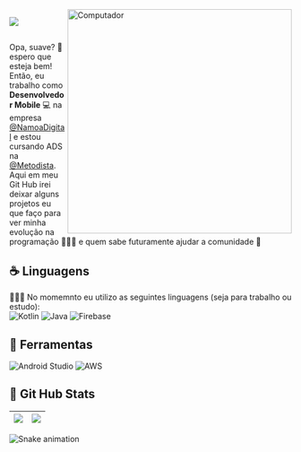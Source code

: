 <img src="https://raw.githubusercontent.com/MicaelliMedeiros/micaellimedeiros/master/image/computer-illustration.png" min-width="400px" max-width="400px" width="400px" align="right" alt="Computador">

<p align="left">
  
  <a href="https://www.linkedin.com/in/fabriciozamora/" alt="Linkedin">
    <img src="https://img.shields.io/badge/-Linkedin-6610F2?style=for-the-badge&logo=Linkedin&logoColor=FFFFFF&link=https://www.linkedin.com/in/fabriciozamora/"/>
  </a>
  
## <p align="left"> 
  Opa, suave? 🤙 espero que esteja bem! </br>
  Então, eu trabalho como <strong>Desenvolvedor Mobile</strong> 💻 na empresa [@NamoaDigital](https://github.com/Namoa-Digital) e estou cursando ADS na [@Metodista]().</br>
  Aqui em meu </strong>Git Hub</strong> irei deixar alguns projetos eu que faço para ver minha evolução na programação 🧑🏾‍🎓 e quem sabe futuramente ajudar a comunidade 👥<br>
</p>

 ## ☕ Linguagens 
  👨🏾‍💻 No momemnto eu utilizo as seguintes linguagens (seja para trabalho ou estudo):</br>
  ![Kotlin](https://img.shields.io/badge/kotlin-%237F52FF.svg?style=for-the-badge&logo=kotlin&logoColor=white)
  ![Java](https://img.shields.io/badge/java-%23ED8B00.svg?style=for-the-badge&logo=java&logoColor=white)
  ![Firebase](https://img.shields.io/badge/Firebase-039BE5?style=for-the-badge&logo=Firebase&logoColor=white)
 

 ## 🧰 Ferramentas 
![Android Studio](https://img.shields.io/badge/Android%20Studio-3DDC84.svg?style=for-the-badge&logo=android-studio&logoColor=white)
![AWS](https://img.shields.io/badge/AWS-%23FF9900.svg?style=for-the-badge&logo=amazon-aws&logoColor=white)
  
 ## 🎯 Git Hub Stats 
  | ![](http://github-profile-summary-cards.vercel.app/api/cards/profile-details?username=choicedev&theme=github_dark) | ![](http://github-profile-summary-cards.vercel.app/api/cards/stats?username=choicedev&theme=github_dark) |
| :-: | :-: |
</p>  


![Snake animation](https://github.com/choicedev/choicedev/blob/output/github-contribution-grid-snake.svg)
